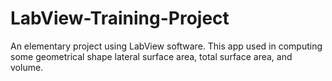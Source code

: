 # LabView-Training-Project
An elementary project using LabView software. This app used in computing some geometrical shape lateral surface area, total surface area, and volume.
